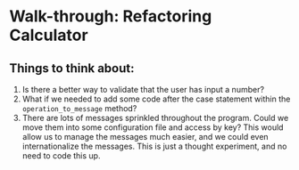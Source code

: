 # Walk-through: Refactoring Calculator
## Things to think about:
1. Is there a better way to validate that the user has input a number?
2. What if we needed to add some code after the case statement within the `operation_to_message` method?
3. There are lots of messages sprinkled throughout the program. Could we move them into some configuration file and access by key? This would allow us to manage the messages much easier, and we could even internationalize the messages. This is just a thought experiment, and no need to code this up.